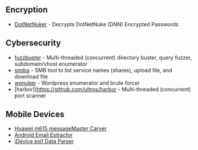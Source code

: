 ## Encryption  
+ [DotNetNuker](https://github.com/ultros/dotnetnuker) - Decrypts DotNetNuke (DNN) Encrypted Passwords

## Cybersecurity
+ [fuzzbuster](https://github.com/ultros/fuzzbuster) - Multi-threaded (concurrent) directory buster, query fuzzer, subdomain/vhost enumerator
+ [simba](https://github.com/ultros/simba) - SMB tool to list service names (shares), upload file, and download file
+ [wpnuker](https://github.com/ultros/wpnuker) - Wordpress enumerator and brute forcer 
+ [harbor](https://github.com/ultros/harbor - Multi-threaded (concurrent) port scanner

## Mobile Devices
+ [Huawei m615 messageMaster Carver](https://github.com/ultros/Huawei-m615-messageMaster-Carver)
+ [Android Email Extractor](https://github.com/ultros/extract-android-gmail)
+ [iDevice exif Data Parser](https://github.com/ultros/iDevice-EXIF-Data-Parser)
